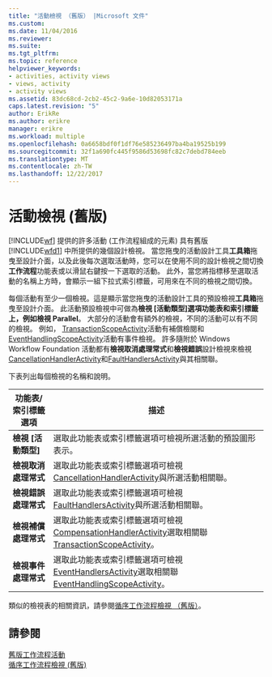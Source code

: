 ```yaml
---
title: "活動檢視 （舊版） |Microsoft 文件"
ms.custom: 
ms.date: 11/04/2016
ms.reviewer: 
ms.suite: 
ms.tgt_pltfrm: 
ms.topic: reference
helpviewer_keywords:
- activities, activity views
- views, activity
- activity views
ms.assetid: 83dc68cd-2cb2-45c2-9a6e-10d82053171a
caps.latest.revision: "5"
author: ErikRe
ms.author: erikre
manager: erikre
ms.workload: multiple
ms.openlocfilehash: 0a6658bdf0f1df76e585236497ba4ba19525b199
ms.sourcegitcommit: 32f1a690fc445f9586d53698fc82c7debd784eeb
ms.translationtype: MT
ms.contentlocale: zh-TW
ms.lasthandoff: 12/22/2017
---
```

# <a name="activity-views-legacy"></a>活動檢視 (舊版)
[!INCLUDE[wf](../workflow-designer/includes/wf_md.md)] 提供的許多活動 (工作流程組成的元素) 具有舊版 [!INCLUDE[wfd1](../workflow-designer/includes/wfd1_md.md)] 中所提供的幾個設計檢視。 當您拖曳的活動設計工具**工具箱**拖曳至設計介面，以及此後每次選取活動時，您可以在使用不同的設計檢視之間切換**工作流程**功能表或以滑鼠右鍵按一下選取的活動。 此外，當您將指標移至選取活動的名稱上方時，會顯示一組下拉式索引標籤，可用來在不同的檢視之間切換。  
  
 每個活動有至少一個檢視。這是顯示當您拖曳的活動設計工具的預設檢視**工具箱**拖曳至設計介面。 此活動預設檢視中可做為**檢視 [活動類型]**選項功能表和索引標籤上，例如**檢視 Parallel**。 大部分的活動會有額外的檢視，不同的活動可以有不同的檢視。 例如， [TransactionScopeActivity](http://go.microsoft.com/fwlink?LinkID=65093)活動有補償檢閱和[EventHandlingScopeActivity](http://go.microsoft.com/fwlink?LinkID=65030)活動有事件檢視。 許多隨附於 Windows Workflow Foundation 活動都有**檢視取消處理常式**和**檢視錯誤**設計檢視來檢視[CancellationHandlerActivity](http://go.microsoft.com/fwlink?LinkID=65050)和[FaultHandlersActivity](http://go.microsoft.com/fwlink?LinkID=65055)與其相關聯。  
  
 下表列出每個檢視的名稱和說明。  
  
|功能表/索引標籤選項|描述|  
|----------------------|-----------------|  
|**檢視 [活動類型]**|選取此功能表或索引標籤選項可檢視所選活動的預設圖形表示。|  
|**檢視取消處理常式**|選取此功能表或索引標籤選項可檢視[CancellationHandlerActivity](http://go.microsoft.com/fwlink?LinkID=65050)與所選活動相關聯。|  
|**檢視錯誤處理常式**|選取此功能表或索引標籤選項可檢視[FaultHandlersActivity](http://go.microsoft.com/fwlink?LinkID=65055)與所選活動相關聯。|  
|**檢視補償處理常式**|選取此功能表或索引標籤選項可檢視[CompensationHandlerActivity](http://go.microsoft.com/fwlink?LinkID=65053)選取相關聯[TransactionScopeActivity](http://go.microsoft.com/fwlink?LinkID=65093)。|  
|**檢視事件處理常式**|選取此功能表或索引標籤選項可檢視[EventHandlersActivity](http://go.microsoft.com/fwlink?LinkID=65018)選取相關聯[EventHandlingScopeActivity](http://go.microsoft.com/fwlink?LinkID=65030)。|  
  
 類似的檢視表的相關資訊，請參閱[循序工作流程檢視 （舊版）](../workflow-designer/sequential-workflow-views-legacy.md)。  
  
## <a name="see-also"></a>請參閱  
 [舊版工作流程活動](../workflow-designer/legacy-workflow-activities.md)   
 [循序工作流程檢視 (舊版)](../workflow-designer/sequential-workflow-views-legacy.md)